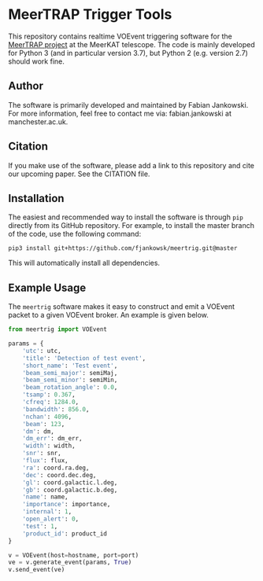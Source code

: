 # MeerTRAP Trigger Tools #

This repository contains realtime VOEvent triggering software for the [MeerTRAP project](https://www.meertrap.org/) at the MeerKAT telescope. The code is mainly developed for Python 3 (and in particular version 3.7), but Python 2 (e.g. version 2.7) should work fine.

## Author ##

The software is primarily developed and maintained by Fabian Jankowski. For more information, feel free to contact me via: fabian.jankowski at manchester.ac.uk.

## Citation ##

If you make use of the software, please add a link to this repository and cite our upcoming paper. See the CITATION file.

## Installation ##

The easiest and recommended way to install the software is through `pip` directly from its GitHub repository. For example, to install the master branch of the code, use the following command:

`pip3 install git+https://github.com/fjankowsk/meertrig.git@master`

This will automatically install all dependencies.

## Example Usage ##

The `meertrig` software makes it easy to construct and emit a VOEvent packet to a given VOEvent broker. An example is given below.

```python
from meertrig import VOEvent

params = {
    'utc': utc,
    'title': 'Detection of test event',
    'short_name': 'Test event',
    'beam_semi_major': semiMaj,
    'beam_semi_minor': semiMin,
    'beam_rotation_angle': 0.0,
    'tsamp': 0.367,
    'cfreq': 1284.0,
    'bandwidth': 856.0,
    'nchan': 4096,
    'beam': 123,
    'dm': dm,
    'dm_err': dm_err,
    'width': width,
    'snr': snr,
    'flux': flux,
    'ra': coord.ra.deg,
    'dec': coord.dec.deg,
    'gl': coord.galactic.l.deg,
    'gb': coord.galactic.b.deg,
    'name': name,
    'importance': importance,
    'internal': 1,
    'open_alert': 0,
    'test': 1,
    'product_id': product_id
}

v = VOEvent(host=hostname, port=port)
ve = v.generate_event(params, True)
v.send_event(ve)
```
